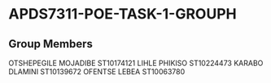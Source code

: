 # APDS7311-POE-TASK-1-GROUPH
## Group Members
OTSHEPEGILE MOJADIBE ST10174121
LIHLE PHIKISO ST10224473
KARABO DLAMINI ST10139672
OFENTSE LEBEA ST10063780
